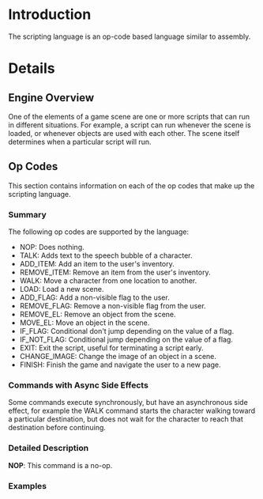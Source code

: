 # Introduction #

The scripting language is an op-code based language similar to assembly.

# Details #

## Engine Overview ##

One of the elements of a game scene are one or more scripts that can run in different situations. For example, a script can run whenever the scene is loaded, or whenever objects are used with each other. The scene itself determines when a particular script will run.

## Op Codes ##

This section contains information on each of the op codes that make up the scripting language.

### Summary ###

The following op codes are supported by the language:
  * NOP: Does nothing.
  * TALK: Adds text to the speech bubble of a character.
  * ADD\_ITEM: Add an item to the user's inventory.
  * REMOVE\_ITEM: Remove an item from the user's inventory.
  * WALK: Move a character from one location to another.
  * LOAD: Load a new scene.
  * ADD\_FLAG: Add a non-visible flag to the user.
  * REMOVE\_FLAG: Remove a non-visible flag from the user.
  * REMOVE\_EL: Remove an object from the scene.
  * MOVE\_EL: Move an object in the scene.
  * IF\_FLAG: Conditional don't jump depending on the value of a flag.
  * IF\_NOT\_FLAG: Conditional jump depending on the value of a flag.
  * EXIT: Exit the script, useful for terminating a script early.
  * CHANGE\_IMAGE: Change the image of an object in a scene.
  * FINISH: Finish the game and navigate the user to a new page.

### Commands with Async Side Effects ###

Some commands execute synchronously, but have an asynchronous side effect, for example the WALK command starts the character walking toward a particular destination, but does not wait for the character to reach that destination before continuing.

### Detailed Description ###

**NOP**: This command is a no-op.

### Examples ###